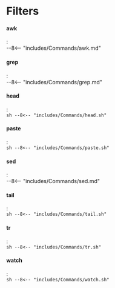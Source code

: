 # Filters

#### awk
:   
    --8<-- "includes/Commands/awk.md"

#### grep
:   
    --8<-- "includes/Commands/grep.md"

#### head
:   
    ```sh
    --8<-- "includes/Commands/head.sh"
    ```

#### paste
:   
    ```sh
    --8<-- "includes/Commands/paste.sh"
    ```

#### sed
:   
    --8<-- "includes/Commands/sed.md"

#### tail
:   
    ```sh
    --8<-- "includes/Commands/tail.sh"
    ```

#### tr
:   
    ```sh
    --8<-- "includes/Commands/tr.sh"
    ```

#### watch
:   
    ```sh
    --8<-- "includes/Commands/watch.sh"
    ```
